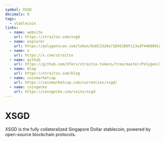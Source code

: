 ```yaml
---
symbol: XSGD
decimals: 6
tags:
  - stablecoin
links:
  - name: website
    url: https://straitsx.com/xsgd
  - name: explorer
    url: https://polygonscan.com/token/0xDC3326e71D45186F113a2F448984CA0e8D201995
  - name: x
    url: https://x.com/straitsx
  - name: github
    url: https://github.com/Xfers/straitsx-tokens/tree/master/Polygon/XSGD
  - name: blog
    url: https://straitsx.com/blog
  - name: coinmarketcap
    url: https://coinmarketcap.com/currencies/xsgd/
  - name: coingecko
    url: https://coingecko.com/coins/xsgd
---
```


# XSGD

XSGD is the fully collateralized Singapore Dollar stablecoin, powered by open-source blockchain protocols.
